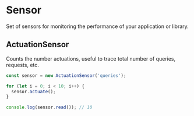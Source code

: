 # Sensor

Set of sensors for monitoring the performance of your application or library.

## ActuationSensor

Counts the number actuations, useful to trace total number of queries, requests, etc.

```ts
const sensor = new ActuationSensor('queries');

for (let i = 0; i < 10; i++) {
  sensor.actuate();
}

console.log(sensor.read()); // 10
```
